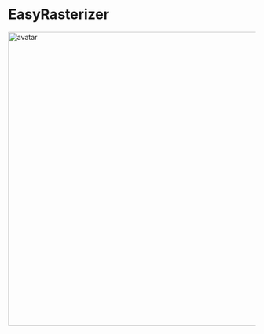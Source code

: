 # EasyRasterizer
<img src="https://github.com/asqqwwd/EasyRasterizer/out/pcss.tga" alt="avatar" width = "600" height = "600" align=center />